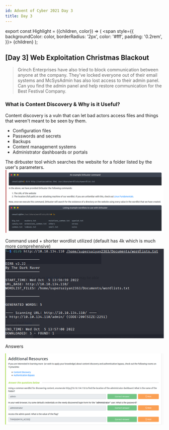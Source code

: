 ```yaml
---
id: Advent of Cyber 2021 Day 3
title: Day 3
---
```


export const Highlight = ({children, color}) => (
  <span
    style={{
      backgroundColor: color,
      borderRadius: '2px',
      color: '#fff',
      padding: '0.2rem',
    }}>
    {children}
  </span>
);

## [Day 3] <Highlight color="#621d27">Web Exploitation</Highlight> Christmas Blackout 
>Grinch Enterprises have also tried to block communication between anyone at the company. They've locked everyone out of their email systems and McSysAdmin has also lost access to their admin panel. Can you find the admin panel and help restore communication for the Best Festival Company.

### What is Content Discovery & Why is it Useful?

Content discovery is a vuln that can let bad actors access files and things that weren't meant to be seen by them. 

- Configuration files
- Passwords and secrets
- Backups
- Content management systems
- Administrator dashboards or portals

The dirbuster tool which searches the website for a folder listed by the user's parameters.![dirbuster.png](/img/_resources/Day_3/dirbuster.png)

Command used + shorter wordlist utilized (default has 4k which is much more comprehensive)
![wordlist.png](/img/_resources/Day_3/wordlistcommand.png)

<p style = {{textAlign:'center', fontWeight:'bold'}}>Answers</p>

![day3ans.png](/img/_resources/Day_3/day3answer.png)